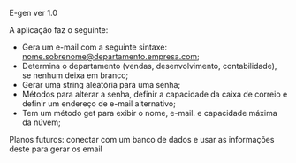 E-gen ver 1.0

A aplicação faz o seguinte:

- Gera um e-mail com a seguinte sintaxe: nome.sobrenome@departamento.empresa.com;
- Determina o departamento (vendas, desenvolvimento, contabilidade), se nenhum deixa em branco;
- Gerar uma string aleatória para uma senha;
- Métodos para alterar a senha, definir a capacidade da caixa de correio e definir um endereço de e-mail alternativo;
- Tem um método get para exibir o nome, e-mail. e capacidade máxima da núvem;

Planos futuros: conectar com um banco de dados e usar as informações deste para gerar os email